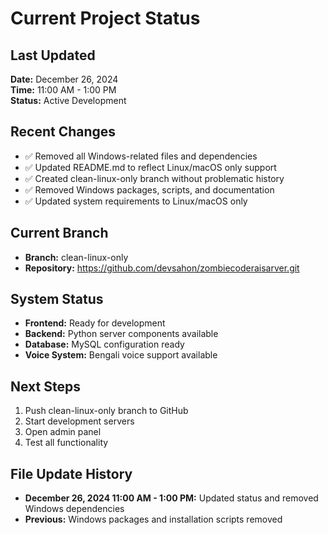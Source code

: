 # Current Project Status

## Last Updated
**Date:** December 26, 2024  
**Time:** 11:00 AM - 1:00 PM  
**Status:** Active Development

## Recent Changes
- ✅ Removed all Windows-related files and dependencies
- ✅ Updated README.md to reflect Linux/macOS only support
- ✅ Created clean-linux-only branch without problematic history
- ✅ Removed Windows packages, scripts, and documentation
- ✅ Updated system requirements to Linux/macOS only

## Current Branch
- **Branch:** clean-linux-only
- **Repository:** https://github.com/devsahon/zombiecoderaisarver.git

## System Status
- **Frontend:** Ready for development
- **Backend:** Python server components available
- **Database:** MySQL configuration ready
- **Voice System:** Bengali voice support available

## Next Steps
1. Push clean-linux-only branch to GitHub
2. Start development servers
3. Open admin panel
4. Test all functionality

## File Update History
- **December 26, 2024 11:00 AM - 1:00 PM:** Updated status and removed Windows dependencies
- **Previous:** Windows packages and installation scripts removed
